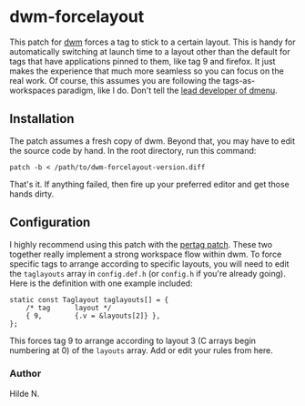 # dwm-forcelayout
This patch for [dwm](https://dwm.suckless.org/) forces a tag to stick to a certain layout. This is handy for automatically switching at launch time to a layout other than the default for tags that have applications pinned to them, like tag 9 and firefox. It just makes the experience that much more seamless so you can focus on the real work. Of course, this assumes you are following the tags-as-workspaces paradigm, like I do. Don't tell the [lead developer of dmenu](http://web.archive.org/web/20120120161931/http://lubutu.com/rant/dwm-faq).

## Installation
The patch assumes a fresh copy of dwm. Beyond that, you may have to edit the source code by hand.
In the root directory, run this command:
```
patch -b < /path/to/dwm-forcelayout-version.diff
```
That's it. If anything failed, then fire up your preferred editor and get those hands dirty.

## Configuration
I highly recommend using this patch with the [pertag patch](https://dwm.suckless.org/patches/pertag/). These two together really implement a strong workspace flow within dwm. 
To force specific tags to arrange according to specific layouts, you will need to edit the `taglayouts` array in `config.def.h` (or `config.h` if you're already going). Here is the definition with one example included:
```
static const Taglayout taglayouts[] = {
	/* tag		layout */
	{ 9,		{.v = &layouts[2]} },
};
```
This forces tag 9 to arrange according to layout 3 (C arrays begin numbering at 0) of the `layouts` array. Add or edit your rules from here.

### Author
Hilde N.
